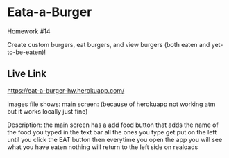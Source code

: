 # Eata-a-Burger
Homework #14

Create custom burgers, eat burgers, and view burgers (both eaten and yet-to-be-eaten)!

## Live Link
https://eat-a-burger-hw.herokuapp.com/

images file shows:
main screen: (because of herokuapp not working atm but it works locally just fine)

Description:
the main screen has a add food button that adds the name of the food you typed in the text bar
all the ones you type get put on the left until you click the EAT button
then everytime you open the app you will see what you have eaten nothing will return to the left side on realoads


